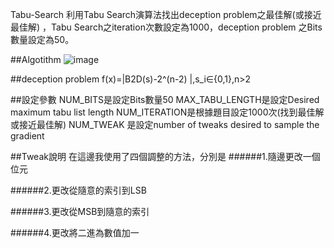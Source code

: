 Tabu-Search
利用Tabu Search演算法找出deception problem之最佳解(或接近最佳解) ，Tabu Search之iteration次數設定為1000，deception problem 之Bits數量設定為50。

##Algotithm 
![image](https://github.com/kailee0422/Tabu-Search/assets/71311828/93ae900a-94cf-425f-8854-708aab050365)


##deception problem f(x)=|B2D(s)-2^(n-2) |,s_i∈{0,1},n>2

##設定參數 NUM_BITS是設定Bits數量50 MAX_TABU_LENGTH是設定Desired maximum tabu list length NUM_ITERATION是根據題目設定1000次(找到最佳解或接近最佳解) NUM_TWEAK 是設定number of tweaks desired to sample the gradient

##Tweak說明 在這邊我使用了四個調整的方法，分別是 
######1.隨邊更改一個位元

######2.更改從隨意的索引到LSB

######3.更改從MSB到隨意的索引

######4.更改將二進為數值加一
